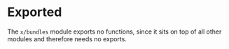 <!--
order: 7
-->

# Exported

The `x/bundles` module exports no functions, since it sits on top of all other modules and therefore needs no
exports.

